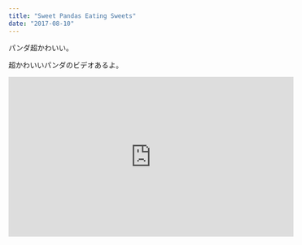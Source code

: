 ```yaml
---
title: "Sweet Pandas Eating Sweets"
date: "2017-08-10"
---
```


パンダ超かわいい。

超かわいいパンダのビデオあるよ。

<iframe width="560" height="315" src="https://www.youtube.com/embed/4n0xNbfJLR8" frameborder="0" allowfullscreen></iframe>
